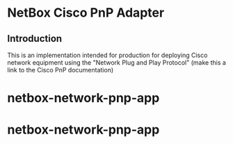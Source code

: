 # NetBox Cisco PnP Adapter

## Introduction

This is an implementation intended for production for deploying Cisco network equipment using the "Network Plug and Play Protocol" (make this a link to the Cisco PnP documentation)
# netbox-network-pnp-app
# netbox-network-pnp-app
